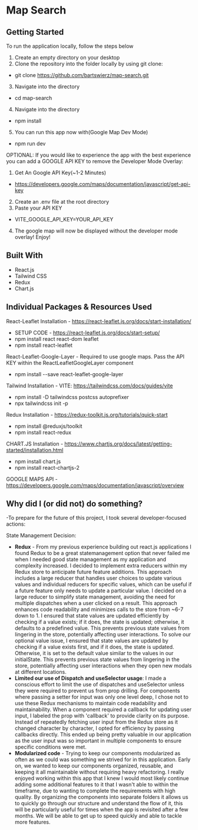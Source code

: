 # Map Search

## Getting Started

To run the application locally, follow the steps below

1. Create an empty directory on your desktop
2. Clone the repository into the folder locally by using git clone:

- git clone https://github.com/bartswierz/map-search.git

3. Navigate into the directory

- cd map-search

4. Navigate into the directory

- npm install

5. You can run this app now with(Google Map Dev Mode)

- npm run dev

OPTIONAL: If you would like to experience the app with the best experience you can add a GOOGLE API KEY to remove the Developer Mode Overlay:

1. Get An Google API Key(~1-2 Minutes)

- https://developers.google.com/maps/documentation/javascript/get-api-key

2. Create an .env file at the root directory
3. Paste your API KEY

- VITE_GOOGLE_API_KEY=YOUR_API_KEY

4. The google map will now be displayed without the developer mode overlay! Enjoy!

## Built With

- React.js
- Tailwind CSS
- Redux
- Chart.js

## Individual Packages & Resources Used

React-Leaflet Installation - https://react-leaflet.js.org/docs/start-installation/

- SETUP CODE - https://react-leaflet.js.org/docs/start-setup/
- npm install react react-dom leaflet
- npm install react-leaflet

React-Leaflet-Google-Layer - Required to use google maps. Pass the API KEY within the ReactLeafletGoogleLayer component

- npm install --save react-leaflet-google-layer

Tailwind Installation - VITE: https://tailwindcss.com/docs/guides/vite

- npm install -D tailwindcss postcss autoprefixer
- npx tailwindcss init -p

Redux Installation - https://redux-toolkit.js.org/tutorials/quick-start

- npm install @reduxjs/toolkit
- npm install react-redux

CHART.JS Installation - https://www.chartjs.org/docs/latest/getting-started/installation.html

- npm install chart.js
- npm install react-chartjs-2

GOOGLE MAPS API - https://developers.google.com/maps/documentation/javascript/overview

## Why did I (or did not) do something?
-To prepare for the future of this project, I took several developer-focused actions:

State Management Decision:
- <strong>Redux</strong> - From my previous experience building out react.js applications I found Redux to be a great statemanagement option that never failed me when I needed good state management as my application and complexity increased. I decided to implement extra reducers within my Redux store to anticipate future feature additions. This approach includes a large reducer that handles user choices to update various values and individual reducers for specific values, which can be useful if a future feature only needs to update a particular value. I decided on a large reducer to simplify state management, avoiding the need for multiple dispatches when a user clicked on a result. This approach enhances code readability and minimizes calls to the store from ~6-7 down to 1. I ensured that state values are updated efficiently by checking if a value exists; if it does, the state is updated; otherwise, it defaults to a predefined value. This prevents previous state values from lingering in the store, potentially affecting user interactions. To solve our optional value issue, I ensured that state values are updated by checking if a value exists first, and if it does, the state is updated. Otherwise, it is set to the default value similar to the values in our initialState. This prevents previous state values from lingering in the store, potentially affecting user interactions when they open new modals at different locations.
- <strong>Limited our use of Dispatch and useSelector usage</strong>: I made a conscious effort to limit the use of dispatches and useSelector unless they were required to prevent us from prop drilling. For components where passing a setter for input was only one level deep, I chose not to use these Redux mechanisms to maintain code readability and maintainability. When a component required a callback for updating user input, I labeled the prop with 'callback' to provide clarity on its purpose. Instead of repeatedly fetching user input from the Redux store as it changed character by character, I opted for efficiency by passing callbacks directly. This ended up being pretty valuable in our application as the user input was so important in multiple components to ensure specific conditions were met.
- <strong>Modularized code</strong> - Trying to keep our components modularized as often as we could was something we strived for in this application. Early on, we wanted to keep our components organized, reusable, and keeping it all maintainable without requiring heavy refactoring. I really enjoyed working within this app that I knew I would most likely continue adding some additional features to it that I wasn't able to within the timeframe, due to wanting to complete the requirements with high quality. By organizing the components into separate folders it allows us to quickly go through our structure and understand the flow of it, this will be particularly useful for times when the app is revisited after a few months. We will be able to get up to speed quickly and able to tackle more features.



